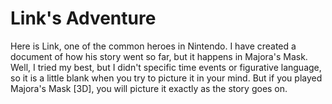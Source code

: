 # Link's Adventure
Here is Link, one of the common heroes in Nintendo. I have created a document of how his story went so far, but it happens in Majora's Mask.
Well, I tried my best, but I didn't specific time events or figurative language, so it is a little blank when you try to picture it in your mind. But if you played Majora's Mask [3D], you will picture it exactly as the story goes on.
